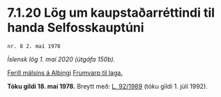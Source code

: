 # 7.1.20 Lög um kaupstaðarréttindi til handa Selfosskauptúni

`nr. 8 2. maí 1978`

_Íslensk lög 1. maí 2020 (útgáfa 150b)._

[Ferill málsins á Alþingi](https://www.althingi.is/thingstorf/thingmalalistar-eftir-thingum/ferill/?ltg=99&mnr=162)
[Frumvarp til laga.](https://www.althingi.is/altext/99/s/pdf/0323.pdf)

**Tóku gildi 18. maí 1978.**
Breytt með:
[L. 92/1989](https://althingi.is/altext/stjt/1989.092.html) (tóku gildi 1. júlí 1992).


